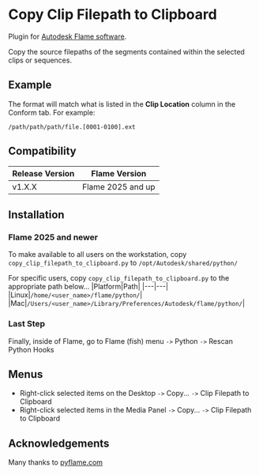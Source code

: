 # Copy Clip Filepath to Clipboard

Plugin for [Autodesk Flame software](http://www.autodesk.com/products/flame).

Copy the source filepaths of the segments contained within the selected clips or sequences.

## Example
The format will match what is listed in  the **Clip Location** column in the Conform tab.  For example:

`/path/path/path/file.[0001-0100].ext`

## Compatibility
|Release Version|Flame Version|
|---|---|
|v1.X.X|Flame 2025 and up|

## Installation

### Flame 2025 and newer
To make available to all users on the workstation, copy `copy_clip_filepath_to_clipboard.py` to `/opt/Autodesk/shared/python/`

For specific users, copy `copy_clip_filepath_to_clipboard.py` to the appropriate path below...
|Platform|Path|
|---|---|
|Linux|`/home/<user_name>/flame/python/`|
|Mac|`/Users/<user_name>/Library/Preferences/Autodesk/flame/python/`|

### Last Step
Finally, inside of Flame, go to Flame (fish) menu `->` Python `->` Rescan Python Hooks

## Menus
- Right-click selected items on the Desktop `->` Copy... `->` Clip Filepath to Clipboard
- Right-click selected items in the Media Panel `->` Copy... `->` Clip Filepath to Clipboard

## Acknowledgements
Many thanks to [pyflame.com](http://www.pyflame.com)
